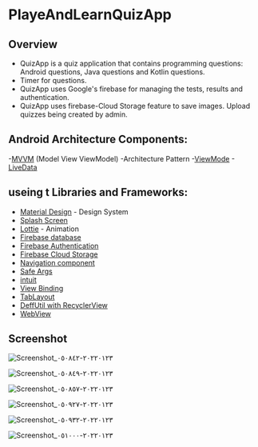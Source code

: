 # PlayeAndLearnQuizApp
## Overview
- QuizApp is a quiz application that contains programming questions:  Android questions, Java questions and Kotlin questions.
- Timer for questions.
- QuizApp uses Google's firebase for managing the tests, results and authentication.
- QuizApp uses firebase-Cloud Storage feature to save images. Upload quizzes being created by admin.

## Android Architecture Components:
-[MVVM](https://developer.android.com/topic/libraries/architecture/viewmodel) (Model View ViewModel) -Architecture Pattern
-[ViewMode](https://developer.android.com/topic/libraries/architecture/viewmodel)
-[LiveData](https://developer.android.com/topic/libraries/architecture/livedata)

## useing t Libraries and Frameworks:
- [Material Design](https://material.io/design) - Design System
- [Splash Screen](https://developer.android.com/reference/android/window/SplashScreen)
- [Lottie](https://github.com/airbnb/lottie-android) - Animation
- [Firebase database](https://firebase.google.com/docs) 
- [Firebase Authentication](https://firebase.google.com/docs/auth)
- [Firebase Cloud Storage](https://firebase.google.com/products/storage)
- [Navigation component](https://developer.android.com/guide/navigation/navigation-getting-started)
- [Safe Args](https://developer.android.com/guide/navigation/navigation-pass-data#Safe-args)
- [intuit](https://github.com/intuit/sdp)
- [View Binding](https://developer.android.com/topic/libraries/view-binding)
- [TabLayout](https://developer.android.com/reference/com/google/android/material/tabs/TabLayout)
- [DeffUtil with  RecyclerView](https://developer.android.com/reference/kotlin/androidx/recyclerview/widget/RecyclerView)
- [WebView](https://developer.android.com/reference/android/webkit/WebView)

## Screenshot

![Screenshot_٢٠٢٢٠١٢٣-٠٥٠٨٤٢](https://user-images.githubusercontent.com/88562339/150712478-75e5d615-d6a7-4223-9b37-c022c708cd9a.jpg)

![Screenshot_٢٠٢٢٠١٢٣-٠٥٠٨٤٩](https://user-images.githubusercontent.com/88562339/150712461-02cc2c79-071f-4203-9ff3-567dae1fda31.jpg)

![Screenshot_٢٠٢٢٠١٢٣-٠٥٠٨٥٧](https://user-images.githubusercontent.com/88562339/150712505-5540db4d-1d19-4f29-bd3d-3e8e3058603e.jpg)

![Screenshot_٢٠٢٢٠١٢٣-٠٥٠٩٢٧](https://user-images.githubusercontent.com/88562339/150712519-28a4d8d1-8db2-45d6-9886-3a03777f0db6.jpg)

![Screenshot_٢٠٢٢٠١٢٣-٠٥٠٩٣٢](https://user-images.githubusercontent.com/88562339/150712537-35adf7a6-68ef-4f25-8100-1c5ff1fef79f.jpg)

![Screenshot_٢٠٢٢٠١٢٣-٠٥١٠٠٠](https://user-images.githubusercontent.com/88562339/150712554-c10414d4-3f2d-4aff-bcf1-e3cbe26c3f36.jpg)




